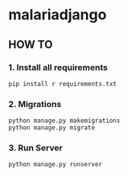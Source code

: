 # malariadjango

## HOW TO
### 1. Install all requirements
```
pip install r requirements.txt
```

### 2. Migrations
```
python manage.py makemigrations
python manage.py migrate
```

### 3. Run Server
```
python manage.py runserver
```
